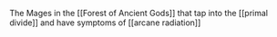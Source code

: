 The Mages in the [[Forest of Ancient Gods]] that tap into the [[primal divide]] and have symptoms of [[arcane radiation]]